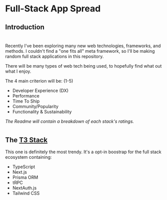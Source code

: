 # Full-Stack App Spread

## Introduction
#

Recently I've been exploring many new web technologies, frameworks, and methods. I couldn't find a "one fits all" meta framework, so I'll be making random full stack applications in this repository. 

There will be many types of web tech being used, to hopefully find what out what I enjoy.

The 4 main criterion will be: (1-5)

- Developer Experience (DX)
- Performance
- Time To Ship
- Community/Popularity
- Functionality & Sustainability

*The Readme will contain a breakdown of each stack's ratings.*

#

## The [T3 Stack](https://create.t3.gg/)

This one is definitely the most trendy. It's a opt-in boostrap for the full stack ecosystem containing:

- TypeScript
- Next.js
- Prisma ORM
- tRPC
- NextAuth.js
- Tailwind CSS

